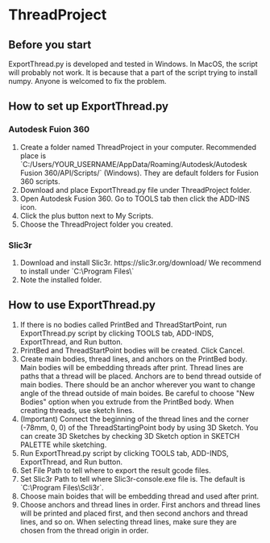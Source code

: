 # ThreadProject
## Before you start
ExportThread.py is developed and tested in Windows. In MacOS, the script will probably not work. It is because that a part of the script trying to install numpy. Anyone is welcomed to fix the problem.

## How to set up ExportThread.py
### Autodesk Fuion 360
<ol>
  <li>Create a folder named ThreadProject in your computer. Recommended place is `C:/Users/YOUR_USERNAME/AppData/Roaming/Autodesk/Autodesk Fusion 360/API/Scripts/` (Windows). They are default folders for Fusion 360 scripts.</li>
  <li>Download and place ExportThread.py file under ThreadProject folder.</li>
  <li>Open Autodesk Fusion 360. Go to TOOLS tab then click the ADD-INS icon.</li>
  <li>Click the plus button next to My Scripts.</li>
  <li>Choose the ThreadProject folder you created.</li>
</ol>

### Slic3r
<ol>
  <li>Download and install Slic3r. https://slic3r.org/download/ We recommend to install under `C:\Program Files\` </li>
  <li>Note the installed folder.</li>
</ol>

## How to use ExportThread.py
<ol>
  <li>If there is no bodies called PrintBed and ThreadStartPoint, run ExportThread.py script by clicking TOOLS tab, ADD-INDS, ExportThread, and Run button. </li>
  <li>PrintBed and ThreadStartPoint bodies will be created. Click Cancel.</li>
  <li>Create main bodies, thread lines, and anchors on the PrintBed body. Main bodies will be embedding threads after print. Thread lines are paths that a thread will be placed. Anchors are to bend thread outside of main bodies. There should be an anchor wherever you want to change angle of the thread outside of main boides. Be careful to choose "New Bodies" option when you extrude from the PrintBed body. When creating threads, use sketch lines.</li>
  <li>(Important) Connect the beginning of the thread lines and the corner (-78mm, 0, 0) of the ThreadStartingPoint body by using 3D Sketch. You can create 3D Sketches by checking 3D Sketch option in SKETCH PALETTE while sketching.</li>
  <li>Run ExportThread.py script by clicking TOOLS tab, ADD-INDS, ExportThread, and Run button.</li>
  <li>Set File Path to tell where to export the result gcode files.</li>
  <li>Set Slic3r Path to tell where Slic3r-console.exe file is. The default is `C:\Program Files\Scli3r`.</li>
  <li>Choose main boides that will be embedding thread and used after print.</li>
  <li>Choose anchors and thread lines in order. First anchors and thread lines will be printed and placed first, and then second anchors and thread lines, and so on. When selecting thread lines, make sure they are chosen from the thread origin in order.</li>
</ol>
